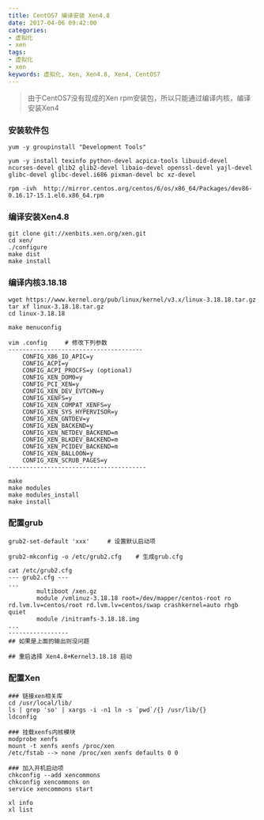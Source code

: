 ```yaml
---
title: CentOS7 编译安装 Xen4.8
date: 2017-04-06 09:42:00
categories:
- 虚拟化
- xen
tags:
- 虚拟化
- xen
keywords: 虚拟化, Xen, Xen4.8, Xen4, CentOS7
---
```

> 由于CentOS7没有现成的Xen rpm安装包，所以只能通过编译内核，编译安装Xen4

<!-- more -->

### 安装软件包
<pre><code class="language-bash line-numbers">yum -y groupinstall "Development Tools"

yum -y install texinfo python-devel acpica-tools libuuid-devel ncurses-devel glib2 glib2-devel libaio-devel openssl-devel yajl-devel glibc-devel glibc-devel.i686 pixman-devel bc xz-devel

rpm -ivh  http://mirror.centos.org/centos/6/os/x86_64/Packages/dev86-0.16.17-15.1.el6.x86_64.rpm
</code></pre>

### 编译安装Xen4.8
<pre><code class="language-bash line-numbers">git clone git://xenbits.xen.org/xen.git
cd xen/
./configure
make dist
make install
</code></pre>

### 编译内核3.18.18
<pre><code class="language-bash line-numbers">wget https://www.kernel.org/pub/linux/kernel/v3.x/linux-3.18.18.tar.gz
tar xf linux-3.18.18.tar.gz
cd linux-3.18.18

make menuconfig

vim .config     # 修改下列参数
--------------------------------------
    CONFIG_X86_IO_APIC=y
    CONFIG_ACPI=y
    CONFIG_ACPI_PROCFS=y (optional)
    CONFIG_XEN_DOM0=y
    CONFIG_PCI_XEN=y
    CONFIG_XEN_DEV_EVTCHN=y
    CONFIG_XENFS=y
    CONFIG_XEN_COMPAT_XENFS=y
    CONFIG_XEN_SYS_HYPERVISOR=y
    CONFIG_XEN_GNTDEV=y
    CONFIG_XEN_BACKEND=y
    CONFIG_XEN_NETDEV_BACKEND=m
    CONFIG_XEN_BLKDEV_BACKEND=m
    CONFIG_XEN_PCIDEV_BACKEND=m
    CONFIG_XEN_BALLOON=y
    CONFIG_XEN_SCRUB_PAGES=y
---------------------------------------

make
make modules
make modules_install
make install
</code></pre>

### 配置grub
<pre><code class="language-bash line-numbers">grub2-set-default 'xxx'     # 设置默认启动项

grub2-mkconfig -o /etc/grub2.cfg    # 生成grub.cfg

cat /etc/grub2.cfg
--- grub2.cfg ---
...
        multiboot /xen.gz
        module /vmlinuz-3.18.18 root=/dev/mapper/centos-root ro rd.lvm.lv=centos/root rd.lvm.lv=centos/swap crashkernel=auto rhgb quiet
        module /initramfs-3.18.18.img
...
-----------------
## 如果是上面的输出则没问题

## 重启选择 Xen4.8+Kernel3.18.18 启动
</code></pre>

### 配置Xen
<pre><code class="language-bash line-numbers">### 链接xen相关库
cd /usr/local/lib/
ls | grep 'so' | xargs -i -n1 ln -s `pwd`/{} /usr/lib/{}
ldconfig

### 挂载xenfs内核模块
modprobe xenfs
mount -t xenfs xenfs /proc/xen
/etc/fstab --> none /proc/xen xenfs defaults 0 0

### 加入开机启动项
chkconfig --add xencommons
chkconfig xencommons on
service xencommons start

xl info
xl list
</code></pre>
